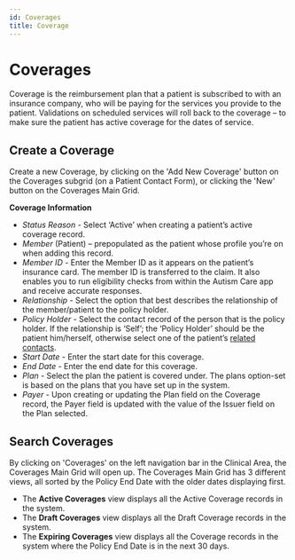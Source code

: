 ```yaml
---
id: Coverages
title: Coverage
---
```


# Coverages 
Coverage is the reimbursement plan that a patient is subscribed to with an insurance company, who will be paying for the services you provide to the patient. Validations on scheduled services will roll back to the coverage – to make sure the patient has active coverage for the dates of service.

##  Create a Coverage  

Create a new Coverage, by clicking on the 'Add New Coverage' button on the Coverages subgrid (on a Patient Contact Form), or clicking the 'New' button on the Coverages Main Grid.

**Coverage Information**
- *Status Reason* - Select ‘Active’ when creating a patient’s active coverage record. 
- *Member* (Patient) – prepopulated as the patient whose profile you’re on when adding this record.
- *Member ID* - Enter the Member ID as it appears on the patient’s insurance card. The member ID is transferred to the claim. It also enables you to run eligibility checks from within the Autism Care app and receive accurate responses.
- *Relationship* - Select the option that best describes the relationship of the member/patient to the policy holder. 
- *Policy Holder* - Select the contact record of the person that is the policy holder. If the relationship is ‘Self’; the ‘Policy Holder’ should be the patient him/herself, otherwise select one of the patient’s [related contacts](Connection.md).
- *Start Date* - Enter the start date for this coverage.
- *End Date* - Enter the end date for this coverage.
- *Plan* - Select the plan the patient is covered under. The plans option-set is based on the plans that you have set up in the system.
- *Payer* - Upon creating or updating the Plan field on the Coverage record, the Payer field is updated with the value of the Issuer field on the Plan selected. 

## Search Coverages

By clicking on 'Coverages' on the left navigation bar in the Clinical Area, the Coverages Main Grid will open up. The Coverages Main Grid has 3 different views, all sorted by the Policy End Date with the older dates displaying first.

- The **Active Coverages** view displays all the Active Coverage records in the system. 
- The **Draft Coverages** view displays all the Draft Coverage records in the system. 
- The **Expiring Coverages** view displays all the Coverage records in the system where the Policy End Date is in the next 30 days.